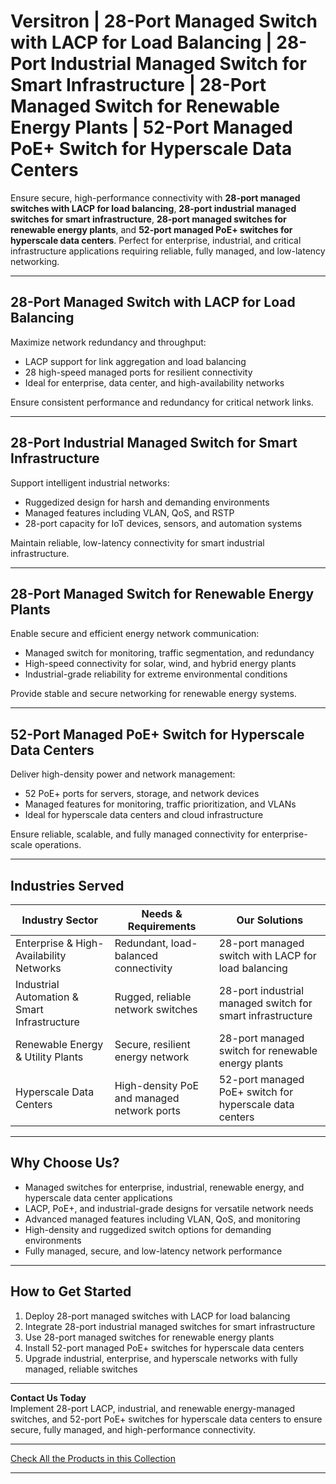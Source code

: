 # Versitron | 28-Port Managed Switch with LACP for Load Balancing | 28-Port Industrial Managed Switch for Smart Infrastructure | 28-Port Managed Switch for Renewable Energy Plants | 52-Port Managed PoE+ Switch for Hyperscale Data Centers

Ensure secure, high-performance connectivity with **28-port managed switches with LACP for load balancing**, **28-port industrial managed switches for smart infrastructure**, **28-port managed switches for renewable energy plants**, and **52-port managed PoE+ switches for hyperscale data centers**. Perfect for enterprise, industrial, and critical infrastructure applications requiring reliable, fully managed, and low-latency networking.

---

## 28-Port Managed Switch with LACP for Load Balancing

Maximize network redundancy and throughput:

- LACP support for link aggregation and load balancing  
- 28 high-speed managed ports for resilient connectivity  
- Ideal for enterprise, data center, and high-availability networks  

Ensure consistent performance and redundancy for critical network links.

---

## 28-Port Industrial Managed Switch for Smart Infrastructure

Support intelligent industrial networks:

- Ruggedized design for harsh and demanding environments  
- Managed features including VLAN, QoS, and RSTP  
- 28-port capacity for IoT devices, sensors, and automation systems  

Maintain reliable, low-latency connectivity for smart industrial infrastructure.

---

## 28-Port Managed Switch for Renewable Energy Plants

Enable secure and efficient energy network communication:

- Managed switch for monitoring, traffic segmentation, and redundancy  
- High-speed connectivity for solar, wind, and hybrid energy plants  
- Industrial-grade reliability for extreme environmental conditions  

Provide stable and secure networking for renewable energy systems.

---

## 52-Port Managed PoE+ Switch for Hyperscale Data Centers

Deliver high-density power and network management:

- 52 PoE+ ports for servers, storage, and network devices  
- Managed features for monitoring, traffic prioritization, and VLANs  
- Ideal for hyperscale data centers and cloud infrastructure  

Ensure reliable, scalable, and fully managed connectivity for enterprise-scale operations.

---

## Industries Served

| Industry Sector                 | Needs & Requirements                          | Our Solutions                                         |
|---------------------------------|----------------------------------------------|------------------------------------------------------|
| Enterprise & High-Availability Networks | Redundant, load-balanced connectivity       | 28-port managed switch with LACP for load balancing |
| Industrial Automation & Smart Infrastructure | Rugged, reliable network switches       | 28-port industrial managed switch for smart infrastructure |
| Renewable Energy & Utility Plants | Secure, resilient energy network           | 28-port managed switch for renewable energy plants  |
| Hyperscale Data Centers          | High-density PoE and managed network ports  | 52-port managed PoE+ switch for hyperscale data centers |

---

## Why Choose Us?

- Managed switches for enterprise, industrial, renewable energy, and hyperscale data center applications  
- LACP, PoE+, and industrial-grade designs for versatile network needs  
- Advanced managed features including VLAN, QoS, and monitoring  
- High-density and ruggedized switch options for demanding environments  
- Fully managed, secure, and low-latency network performance  

---

## How to Get Started

1. Deploy 28-port managed switches with LACP for load balancing  
2. Integrate 28-port industrial managed switches for smart infrastructure  
3. Use 28-port managed switches for renewable energy plants  
4. Install 52-port managed PoE+ switches for hyperscale data centers  
5. Upgrade industrial, enterprise, and hyperscale networks with fully managed, reliable switches  

---

**Contact Us Today**  
Implement 28-port LACP, industrial, and renewable energy-managed switches, and 52-port PoE+ switches for hyperscale data centers to ensure secure, fully managed, and high-performance connectivity.

---

[Check All the Products in this Collection](https://www.versitron.com/collections/fiber-optic-network-switches)

---
